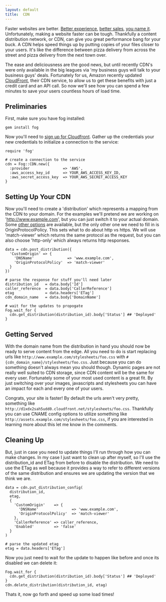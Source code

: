 ```yaml
---
layout: default
title:  CDN
---
```


Faster websites are better. <a href="http://www.websiteoptimization.com/speed/tweak/design-factors/">Better experience</a>, <a href="http://exp-platform.com/Documents/IEEEComputer2007OnlineExperiments.pdf">better sales</a>, <a href="http://www.stevesouders.com/blog/2009/07/27/wikia-fast-pages-retain-users/">you name it</a>. Unfortunately, making a website faster can be tough. Thankfully a content distribution network, or CDN, can give you great performance bang for your buck. A CDN helps speed things up by putting copies of your files closer to your users. It's like the difference between pizza delivery from across the street and pizza delivery from the next town over.

The ease and deliciousness are the good news, but until recently CDN's were only available in the big leagues via 'my business guys will talk to your business guys' deals.  Fortunately for us, Amazon recently updated <a href="http://aws.amazon.com/cloudfront/">CloudFront</a>, their CDN service, to allow us to get these benefits with just a credit card and an API call. So now we'll see how you can spend a few minutes to save your users countless hours of load time.

## Preliminaries

First, make sure you have fog installed:

    gem install fog

Now you'll need to <a href="https://aws-portal.amazon.com/gp/aws/developer/subscription/index.html?productCode=AmazonCloudFront">sign up for Cloudfront</a>. Gather up the credentials your new credentials to initialize a connection to the service:

    require 'fog'

    # create a connection to the service
    cdn = Fog::CDN.new({
      :provider               => 'AWS',
      :aws_access_key_id      => YOUR_AWS_ACCESS_KEY_ID,
      :aws_secret_access_key  => YOUR_AWS_SECRET_ACCESS_KEY
    }

## Setting Up Your CDN

Now you'll need to create a 'distribution' which represents a mapping from the CDN to your domain. For the examples we'll pretend we are working on 'http://www.example.com', but you can just switch it to your actual domain. Some <a href="http://docs.amazonwebservices.com/AmazonCloudFront/latest/APIReference/CreateDistribution.html">other options</a> are available, but the only other one we need to fill in is OriginProtocolPolicy.  This sets what to do about http vs https. We will use 'match-viewer' which returns the same protocol as the request, but you can also choose 'http-only' which always returns http responses.

    data = cdn.post_distribution({
      'CustomOrigin' => {
        'DNSName'               => 'www.example.com',
        'OriginProtocolPolicy'  => 'match-viewer'
      }
    })

    # parse the response for stuff you'll need later
    distribution_id   = data.body['Id']
    caller_reference  = data.body['CallerReference']
    etag              = data.headers['ETag']
    cdn_domain_name   = data.body['DomainName']

    # wait for the updates to propogate
    Fog.wait_for {
      cdn.get_distribution(distribution_id).body['Status'] ## 'Deployed'
    }

## Getting Served

With the domain name from the distribution in hand you should now be ready to serve content from the edge.  All you need to do is start replacing urls like `http://www.example.com/stylesheets/foo.css` with `#{cdn_domain_name}/stylesheets/foo.css`. Just because you can do something doesn't always mean you should though.  Dynamic pages are not really well suited to CDN storage, since CDN content will be the same for every user.  Fortunately some of your most used content is a great fit.  By just switching over your images, javascripts and stylesheets you can have an impact for each and every one of your users.

Congrats, your site is faster! By default the urls aren't very pretty, something like `http://d1xdx2sah5udd0.cloudfront.net/stylesheets/foo.css`.  Thankfully you can use CNAME config options to utilize something like `http://assets.example.com/stylesheets/foo.css`, if you are interested in learning more about this let me know in the comments.

## Cleaning Up

But, just in case you need to update things I'll run through how you can make changes. In my case I just want to clean up after myself, so I'll use the distribution_id and ETag from before to disable the distribution. We need to use the ETag as well because it provides a way to refer to different versions of the same distribution and ensures we are updating the version that we think we are.

    data = cdn.put_distribution_config(
      distribution_id,
      etag,
      {
        'CustomOrigin'    => {
          'DNSName'               => 'www.example.com',
          'OriginProtocolPolicy'  => 'match-viewer'
        },
        'CallerReference' => caller_reference,
        'Enabled'         => 'false'
      }
    )

    # parse the updated etag
    etag = data.headers['ETag']

Now you just need to wait for the update to happen like before and once its disabled we can delete it:

    Fog.wait_for {
      cdn.get_distribution(distribution_id).body['Status'] ## 'Deployed'
    }
    cdn.delete_distribution(distribution_id, etag)

Thats it, now go forth and speed up some load times!
